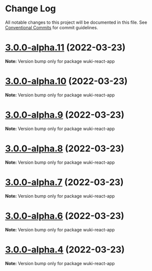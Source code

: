# Change Log

All notable changes to this project will be documented in this file.
See [Conventional Commits](https://conventionalcommits.org) for commit guidelines.

# [3.0.0-alpha.11](https://github.com/melishev/wuki/compare/v3.0.0-alpha.10...v3.0.0-alpha.11) (2022-03-23)

**Note:** Version bump only for package wuki-react-app





# [3.0.0-alpha.10](https://github.com/melishev/wuki/compare/v3.0.0-alpha.9...v3.0.0-alpha.10) (2022-03-23)

**Note:** Version bump only for package wuki-react-app





# [3.0.0-alpha.9](https://github.com/melishev/wuki/compare/v3.0.0-alpha.8...v3.0.0-alpha.9) (2022-03-23)

**Note:** Version bump only for package wuki-react-app





# [3.0.0-alpha.8](https://github.com/melishev/wuki/compare/v3.0.0-alpha.7...v3.0.0-alpha.8) (2022-03-23)

**Note:** Version bump only for package wuki-react-app





# [3.0.0-alpha.7](https://github.com/melishev/wuki/compare/v3.0.0-alpha.6...v3.0.0-alpha.7) (2022-03-23)

**Note:** Version bump only for package wuki-react-app





# [3.0.0-alpha.6](https://github.com/melishev/wuki/compare/v3.0.0-alpha.5...v3.0.0-alpha.6) (2022-03-23)

**Note:** Version bump only for package wuki-react-app





# [3.0.0-alpha.4](https://github.com/melishev/wuki/compare/v3.0.0-alpha.3...v3.0.0-alpha.4) (2022-03-23)

**Note:** Version bump only for package wuki-react-app
